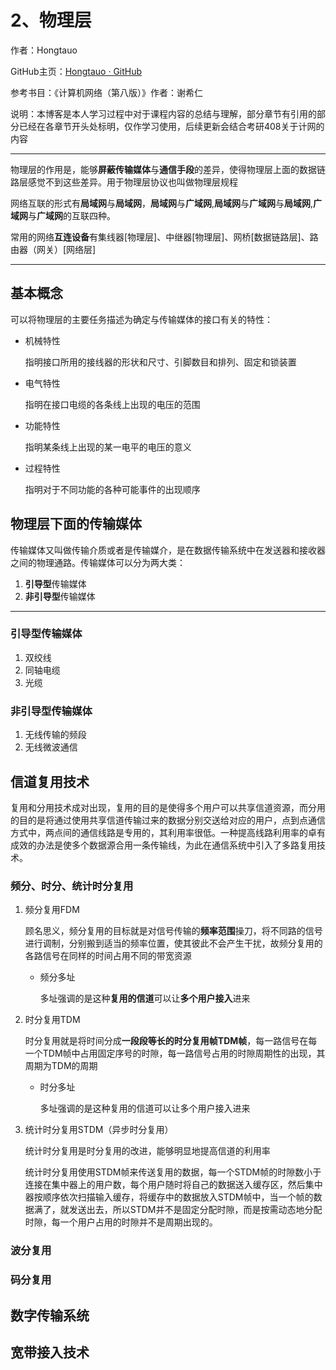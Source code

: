 # 2、物理层

作者：Hongtauo

GitHub主页：[Hongtauo · GitHub](https://github.com/Hongtauo)

参考书目：《计算机网络（第八版）》作者：谢希仁

说明：本博客是本人学习过程中对于课程内容的总结与理解，部分章节有引用的部分已经在各章节开头处标明，仅作学习使用，后续更新会结合考研408关于计网的内容

---

物理层的作用是，能够**屏蔽传输媒体**与**通信手段**的差异，使得物理层上面的数据链路层感觉不到这些差异。用于物理层协议也叫做物理层规程

网络互联的形式有**局域网**与**局域网**，**局域网**与**广域网**,**局域网**与**广域网**与**局域网**,**广域网**与**广域网**的互联四种。

常用的网络**互连设备**有集线器[物理层]、中继器[物理层]、网桥[数据链路层]、路由器（网关）[网络层]

---

## 基本概念

可以将物理层的主要任务描述为确定与传输媒体的接口有关的特性：

* 机械特性

  指明接口所用的接线器的形状和尺寸、引脚数目和排列、固定和锁装置
* 电气特性

  指明在接口电缆的各条线上出现的电压的范围
* 功能特性

  指明某条线上出现的某一电平的电压的意义
* 过程特性

  指明对于不同功能的各种可能事件的出现顺序

## 物理层下面的传输媒体

传输媒体又叫做传输介质或者是传输媒介，是在数据传输系统中在发送器和接收器之间的物理通路。传输媒体可以分为两大类：

1. **引导型**传输媒体
2. **非引导型**传输媒体

---

### 引导型传输媒体

1. 双绞线
2. 同轴电缆
3. 光缆

### 非引导型传输媒体

1. 无线传输的频段
2. 无线微波通信

## 信道复用技术

复用和分用技术成对出现，复用的目的是使得多个用户可以共享信道资源，而分用的目的是将通过使用共享信道传输过来的数据分别交送给对应的用户，点到点通信方式中，两点间的通信线路是专用的，其利用率很低。一种提高线路利用率的卓有成效的办法是使多个数据源合用一条传输线，为此在通信系统中引入了多路复用技术。

### 频分、时分、统计时分复用

1. 频分复用FDM

   顾名思义，频分复用的目标就是对信号传输的**频率范围**操刀，将不同路的信号进行调制，分别搬到适当的频率位置，使其彼此不会产生干扰，故频分复用的各路信号在同样的时间占用不同的带宽资源

   * 频分多址

     多址强调的是这种**复用的信道**可以让**多个用户接入**进来
2. 时分复用TDM

   时分复用就是将时间分成**一段段等长的时分复用帧TDM帧**，每一路信号在每一个TDM帧中占用固定序号的时隙，每一路信号占用的时隙周期性的出现，其周期为TDM的周期

   * 时分多址

     多址强调的是这种复用的信道可以让多个用户接入进来
3. 统计时分复用STDM（异步时分复用）

   统计时分复用是时分复用的改进，能够明显地提高信道的利用率

   统计时分复用使用STDM帧来传送复用的数据，每一个STDM帧的时隙数小于连接在集中器上的用户数，每个用户随时将自己的数据送入缓存区，然后集中器按顺序依次扫描输入缓存，将缓存中的数据放入STDM帧中，当一个帧的数据满了，就发送出去，所以STDM并不是固定分配时隙，而是按需动态地分配时隙，每一个用户占用的时隙并不是周期出现的。

### 波分复用

### 码分复用

## 数字传输系统

## 宽带接入技术
